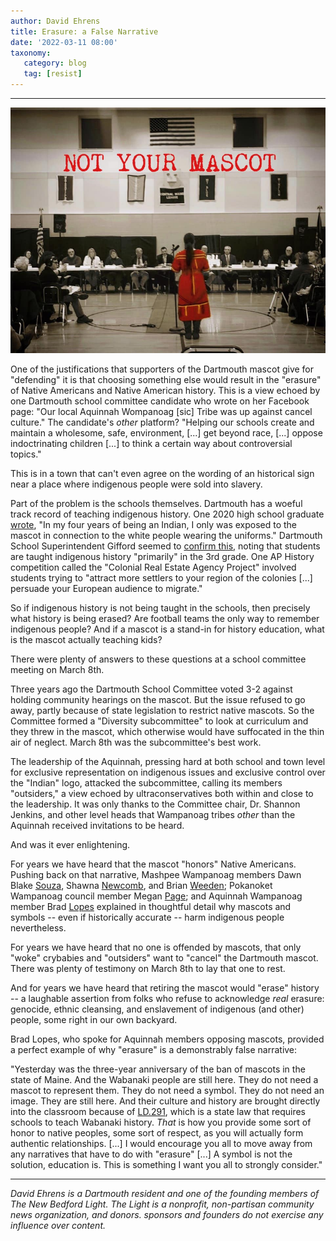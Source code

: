 ```yaml
---
author: David Ehrens
title: Erasure: a False Narrative
date: '2022-03-11 08:00'
taxonomy:
   category: blog
   tag: [resist]
---
```

---

![](not-your-mascot.jpg)

One of the justifications that supporters of the Dartmouth mascot give for "defending" it is that choosing something else would result in the "erasure" of Native Americans and Native American history. This is a view echoed by one Dartmouth school committee candidate who wrote on her Facebook page: "Our local Aquinnah Wompanoag [sic] Tribe was up against cancel culture." The candidate's *other* platform? "Helping our schools create and maintain a wholesome, safe, environment, [...] get beyond race, [...] oppose indoctrinating children [...] to think a certain way about controversial topics."

This is in a town that can't even agree on the wording of an historical sign near a place where indigenous people were sold into slavery.

Part of the problem is the schools themselves. Dartmouth has a woeful track record of teaching indigenous history. One 2020 high school graduate [wrote](https://dartmouth.theweektoday.com/article/opinion-recent-graduates-perspective-dartmouth-indians/56941), "In my four years of being an Indian, I only was exposed to the mascot in connection to the white people wearing the uniforms." Dartmouth School Superintendent Gifford seemed to [confirm this](https://dartmouth.theweektoday.com/article/tribal-members-provide-input-high-school-logo-public-forum/57020), noting that students are taught indigenous history "primarily" in the 3rd grade. One AP History competition called the "Colonial Real Estate Agency Project" involved students trying to "attract more settlers to your region of the colonies [...] persuade your European audience to migrate."

So if indigenous history is not being taught in the schools, then precisely what history is being erased? Are football teams the only way to remember indigenous people? And if a mascot is a stand-in for history education, what is the mascot actually teaching kids?

There were plenty of answers to these questions at a school committee meeting on March 8th. 

Three years ago the Dartmouth School Committee voted 3-2 against holding community hearings on the mascot. But the issue refused to go away, partly because of state legislation to restrict native mascots. So the Committee formed a "Diversity subcommittee" to look at curriculum and they threw in the mascot, which otherwise would have suffocated in the thin air of neglect. March 8th was the subcommittee's best work.

The leadership of the Aquinnah, pressing hard at both school and town level for exclusive representation on indigenous issues and exclusive control over the "Indian" logo, attacked the subcommittee, calling its members "outsiders," a view echoed by ultraconservatives both within and close to the leadership. It was only thanks to the Committee chair, Dr. Shannon Jenkins, and other level heads that Wampanoag tribes *other* than the Aquinnah received invitations to be heard.

And was it ever enlightening.

For years we have heard that the mascot "honors" Native Americans. Pushing back on that narrative, Mashpee Wampanoag members Dawn Blake [Souza](https://www.youtube.com/watch?v=0zjDTReoyDc&t=574s), Shawna [Newcomb](https://www.youtube.com/watch?v=0zjDTReoyDc&t=931s), and Brian [Weeden](https://www.youtube.com/watch?v=0zjDTReoyDc&t=756s); Pokanoket Wampanoag council member Megan [Page](https://www.youtube.com/watch?v=0zjDTReoyDc&t=1436s); and Aquinnah Wampanoag member Brad [Lopes](https://www.youtube.com/watch?v=0zjDTReoyDc&t=2013) explained in thoughtful detail why mascots and symbols -- even if historically accurate -- harm indigenous people nevertheless.

For years we have heard that no one is offended by mascots, that only "woke" crybabies and "outsiders" want to "cancel" the Dartmouth mascot. There was plenty of testimony on March 8th to lay that one to rest.

And for years we have heard that retiring the mascot would "erase" history -- a laughable assertion from folks who refuse to acknowledge *real* erasure: genocide, ethnic cleansing, and enslavement of indigenous (and other) people, some right in our own backyard.

Brad Lopes, who spoke for Aquinnah members opposing mascots, provided a perfect example of why "erasure" is a demonstrably false narrative:

"Yesterday was the three-year anniversary of the ban of mascots in the state of Maine. And the Wabanaki people are still here. They do not need a mascot to represent them. They do not need a symbol. They do not need an image. They are still here. And their culture and history are brought directly into the classroom because of [LD.291](https://legislature.maine.gov/legis/bills/bills_120th/billtexts/LD029101-1.asp), which is a state law that requires schools to teach Wabanaki history. *That* is how you provide some sort of honor to native peoples, some sort of respect, as you will actually form authentic relationships. [...] I would encourage you all to move away from any narratives that have to do with "erasure" [...] A symbol is not the solution, education is. This is something I want you all to strongly consider."

---

*David Ehrens is a Dartmouth resident and one of the founding members of The New Bedford Light. The Light is a nonprofit, non-partisan community news organization, and donors. sponsors and founders do not exercise any influence over content.*
